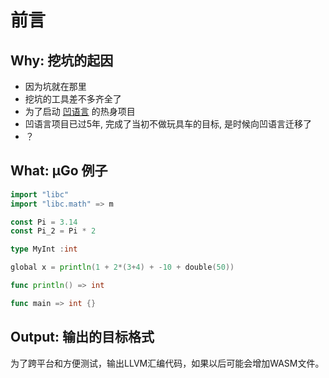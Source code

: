 # 前言

## Why: 挖坑的起因

- 因为坑就在那里
- 挖坑的工具差不多齐全了
- 为了启动 [凹语言](https://github.com/wa-lang/wa) 的热身项目
- 凹语言项目已过5年, 完成了当初不做玩具车的目标, 是时候向凹语言迁移了
- ？

## What: µGo 例子

```go
import "libc"
import "libc.math" => m

const Pi = 3.14
const Pi_2 = Pi * 2

type MyInt :int

global x = println(1 + 2*(3+4) + -10 + double(50))

func println() => int

func main => int {}
```

## Output: 输出的目标格式

为了跨平台和方便测试，输出LLVM汇编代码，如果以后可能会增加WASM文件。
